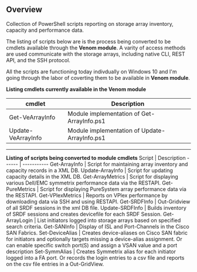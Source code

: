## Overview

Collection of PowerShell scripts reporting on storage array inventory, capacity and performance data.

The listing of scripts below are is the process being converted to be cmdlets available through the **Venom module**.  A varity of access methods are used communicate with the storage arrays, including native CLI, REST API, and the SSH protocol.

All the scripts are functioning today indivdually on Windows 10 and I'm going through the labor of coverting them to be available in **Venom module**.

**Listing cmdlets currently available in the Venom module**

cmdlet | Description
------ | -----------
Get-VeArrayInfo | Module implementation of Get-ArrayInfo.ps1
Update-VeArrayInfo | Module implementation of Update-ArrayInfo.ps1

***

**Listing of scripts being converted to module cmdlets**
Script | Description
------ | -----------
Get-ArrayInfo  | Script for maintaining array inventory and capacity records in a XML DB.
Update-ArrayInfo | Script for updating capacity details in the XML DB.
Get-ArrayMetrics   | Script for displaying various Dell/EMC symmetrix performance data via the RESTAPI.
Get-PureMetrics | Script for displaying PureSystem array performance data via the RESTAPI.
Get-VPlexMetrics | Reports on VPlex performance by downloading data via SSH and using RESTAPI.
Get-SRDFInfo | Out-Gridview of all SRDF sessions in the xml DB file.
Update-SRDFInfo | Builds inventory of SRDF sessions and creates devicefile for each SRDF Session.
Get-ArrayLogin | List initiators logged into storage arrays based on specified search criteria.
Get-SANInfo | Display of ISL and Port-Channels in the Cisco SAN Fabrics.
Set-DeviceAlias | Creates device-aliases on Cisco SAN fabric for initiators and optionally targets missing a device-alias assignment. Or can enable specific switch port(S) and assign a VSAN value and a port description
Set-SymmAlias | Creates Symmetrix alias for each initiator logged into a FA port. Or records the login entries to a csv file and reports on the csv file entries in a Out-GridView.
